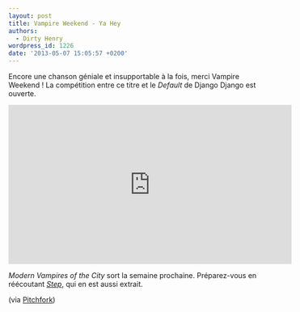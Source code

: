 ```yaml
---
layout: post
title: Vampire Weekend - Ya Hey
authors:
  - Dirty Henry
wordpress_id: 1226
date: '2013-05-07 15:05:57 +0200'
---
```

Encore une chanson géniale et insupportable à la fois, merci Vampire Weekend ! La compétition entre ce titre et le *Default* de Django Django est ouverte.

<iframe width="560" height="315" src="http://www.youtube.com/embed/i-BznQE6B8U" frameborder="0" allowfullscreen></iframe>

*Modern Vampires of the City* sort la semaine prochaine. Préparez-vous en réécoutant [*Step*](1212), qui en est aussi extrait.

(via [Pitchfork](http://pitchfork.com/reviews/tracks/15396-vampire-weekend-ya-hey/))
